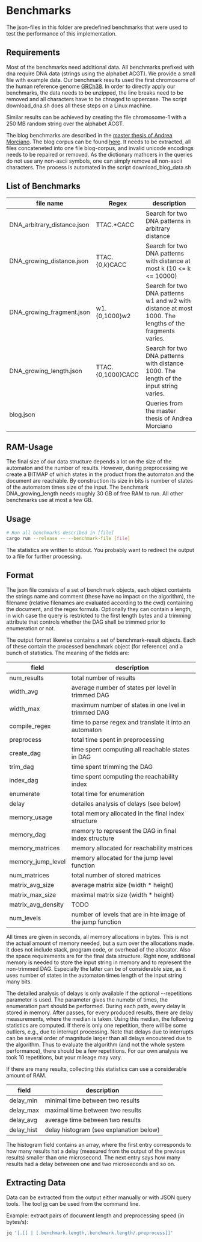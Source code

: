 Benchmarks
==========

The json-files in this folder are predefined benchmarks that were used to test
the performance of this implementation.

Requirements
------------
Most of the benchmarks need additional data. All benchmarks prefixed with dna require
DNA data (strings using the alphabet ACGT). We provide a small file with example data.
Our benchmark results used the first chromosome of the human reference genome [GRCh38](https://www.ncbi.nlm.nih.gov/genome/guide/human/). In order to directly apply our benchmarks, the data needs to be unzipped, the line breaks need to be removed and all characters have to be chnaged to uppercase. The script download\_dna.sh does all these steps on a Linux machine. 

Similar results can be achieved by creating the file chromosome-1 with a 250 MB random string over the alphabet ACGT. 

The blog benchmarks are described in the [master thesis of Andrea Morciano](https://www.politesi.polimi.it/bitstream/10589/135034/1/2017_07_Morciano.pdf). The blog corpus can be found [here](http://u.cs.biu.ac.il/~koppel/BlogCorpus.htm). It needs to be extracted, all files concateneted into one file blog-corpus, and invalid unicode encodings needs to be repaired or removed. As the dictionary mathcers in the queries do not use any non-ascii symbols, one can simply remove all non-ascii characters. The process is automated in the script download\_blog\_data.sh

List of Benchmarks
------------------
| file name | Regex | description |
| --------- | ----- | ----------- |
| DNA\_arbitrary\_distance.json | TTAC.\*CACC       | Search for two DNA patterns in arbitrary distance |
| DNA\_growing\_distance.json   | TTAC.{0,k}CACC    | Search for two DNA patterns with distance at most k (10 <= k <= 10000) |
| DNA\_growing\_fragment.json   | w1.{0,1000}w2     | Search for two DNA patterns w1 and w2 with distance at most 1000. The lengths of the fragments varies.|
| DNA\_growing\_length.json     | TTAC.{0,1000}CACC | Search for two DNA patterns with distance 1000. The length of the input string varies. |
| blog.json | | Queries from the master thesis of Andrea Morciano |


RAM-Usage
---------
The final size of our data structure depends a lot on the size of the automaton and the number of results. However, during preprocessing we create a BITMAP of which states in the product from the automaton and the document are reachable. By construction its size in bits is number of states of the automatom times size of the input. The benchmark DNA\_growing\_length needs roughly 30 GB of free RAM to run. All other benchmarks use at most a few GB.

Usage
-----
```bash
# Run all benchmarks described in [file]
cargo run --release -- --benchmark-file [file] 
```

The statistics are written to stdout. You probably want to redirect the output to a file for further processing.


Format
------
The json file consists of a set of benchmark objects, each object containts the
strings name and comment (these have no impact on the algorithm), the filename (relative filenames are evaluated according to the cwd) containing the document, and the regex formula. Optionally they can contain a length, in wich case the query is restricted to the first length bytes and a trimming attribute that controls whether the DAG shall be trimmed prior to enumeration or not.

The output format likewise contains a set of benchmark-result objects. Each of these contain the processed benchmark object (for reference) and a bunch of statistics.
The meaning of the fields are:

| field | description |
| ----- | ----------- |
| num\_results | total number of results |
| width\_avg | average number of states per level in trimmed DAG |
| width\_max | maximum number of states in one lvel in trimmed DAG |
| compile\_regex | time to parse regex and translate it into an automaton |
| preprocess | total time spent in preprocessing |
| create\_dag | time spent computing all reachable states in DAG |
| trim\_dag | time spent trimming the DAG |
| index\_dag| time spent computing the reachability index |
| enumerate | total time for enumeration |
| delay | detailes analysis of delays (see below) |
| memory\_usage | total memory allocated in the final index structure |
| memory\_dag | memory to represent the DAG in final index structure |
| memory\_matrices | memory allocated for reachability matrices |
| memory\_jump\_level | memory allocated for the jump level function |
| num\_matrices | total number of stored matrices |
| matrix\_avg\_size | average matrix size (width \* height) |
| matrix\_max\_size | maximal matrix size (width \* height) |
| matrix\_avg\_density | TODO |
| num\_levels | number of levels that are in hte image of the jump function |

All times are given in seconds, all memory allocations in bytes. This is not the actual amount of memory needed, but a sum over the allocations made. It does not include stack, program code, or overhead of the allocator. Also the space requirements are for the final data structure. Right now, additional memory is needed to store the input string in memory and to represent the non-trimmed DAG. Especially the latter can be of considerable size, as it uses number of states in the automaton times length of the input string many bits.

The detailed analysis of delays is only available if the optional --repetitions <num> parameter is used. The parameter gives the numebr of times, the enumeration part should be performed. During each path, every delay is stored in memory. After <num> passes, for every produced results, there are <num> delay measurements, where the median is taken. Using this median, the following statistics are computed. If there is only one repetition, there will be some outliers, e.g., due to interrupt processing. Note that delays due to interrupts can be several order of magnitude larger than all delays encoutered due to the algorithm. Thus to evaluate the algorithm (and not the whole system performance), there should be a few repetitions. For our own analysis we took 10 repetitions, but your mileage may vary.

If there are many results, collecting this statistics can use a considerable amount of RAM.

| field | description |
| ----- | ----------- |
| delay\_min | minimal time between two results |
| delay\_max | maximal time between two results |
| delay\_avg | average time between two results |
| delay\_hist | delay histogram (see explanation below) |

The histogram field contains an array, where the first entry corresponds to how many results hat a delay (measured from the output of the previous results) smaller than one microsecond. The next entry says how many results had a delay betweeen one and two microseconds and so on.

Extracting Data
---------------
Data can be extracted from the output either manually or with JSON query tools. 
The tool [jq](https://stedolan.github.io/jq/) can be used from the command line.

Example: extract pairs of document length and preprocessing speed (in bytes/s):
```bash
jq '[.[] | [.benchmark.length,.benchmark.length/.preprocess]]'
```

